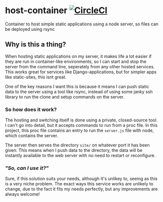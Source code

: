 # host-container [![CircleCI](https://circleci.com/gh/RealOrangeOne/host-container/tree/master.svg?style=svg)](https://circleci.com/gh/RealOrangeOne/host-container/tree/master)
Container to host simple static applications using a node server, so files can be deployed using rsync

## Why is this a thing?
When hosting static applications on my server, it makes life a lot easier if they are run in container-like environments, so I can start and stop the server from the command line, seperately from any other hosted services. This works great for services like Django-applications, but for simpler apps like static-sites, this isnt great.

One of the key reasons I want this is because it means I can push static data to the server using a tool like rsync, instead of using some janky ssh library to run the clone and setup commands on the server.

### So how does it work?

The hosting and switching itself is done using a private, closed-source tool. I can't go into detail, but it accepts commands to run from a proc file. In this project, this proc file contains an entry to run the `server.js` file with node, which contains the server.

The server then serves the directory `site/` on whatever port it has been given. This means when I push data to the directory, the data will be instantly available to the web server with no need to restart or reconfigure.

### _"So, can I use it?"_
Sure, if this solution suits your needs, although It's unlikey to, seeing as this is a very niche problem. The exact ways this service works are unlikely to change, due to the fact it fits my needs perfectly, but any improvements are always welcome!
